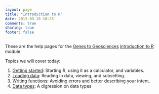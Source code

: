 ```yaml
---
layout: page
title: "Introduction to R"
date: 2013-03-18 10:25
comments: true
sharing: true
footer: false
---
```


These are the help pages for the
[Genes to Geosciences](http://www.gg.mq.edu.au)
[introduction to R](http://www.gg.mq.edu.au/rep/#GG_R_modules)
module.

Topics we will cover today:

1. [Getting started](getting-started.html): Starting R, using it as
   a calculator, and variables.
2. [Loading data](loading-data.html): Reading in data, viewing, and
   subsetting.
3. [Writing functions](writing-functions.html): Avoiding errors and
   better describing your intent.
4. [Data types](data-types.html): A digression on data types
